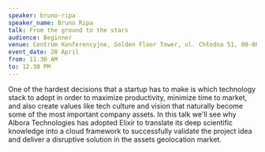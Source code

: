 ```yaml
---
speaker: bruno-ripa
speaker_name: Bruno Ripa
talk: From the ground to the stars
audience: Beginner
venue: Centrum Konferencyjne, Golden Floor Tower, ul. Chłodna 51, 00-867 Warszawa
event_date: 28 April
from: 11.30 AM
to: 12.30 PM
---
```


One of the hardest decisions that a startup has to make is which technology stack to adopt in order to maximize productivity, minimize time to market, and also create values like tech culture and vision that naturally become some of the most important company assets. In this talk we'll see why Albora Technologies has adopted Elixir to translate its deep scientific knowledge into a cloud framework to successfully validate the project idea and deliver a disruptive solution in the assets geolocation market.
